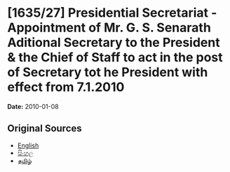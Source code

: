 # [1635/27] Presidential Secretariat - Appointment of Mr. G. S. Senarath Aditional Secretary to the President & the Chief of Staff to act in the post of Secretary tot he President with effect from 7.1.2010

**Date:** 2010-01-08

## Original Sources

- [English](https://documents.gov.lk/view/extra-gazettes/2010/1/1635-27_E.pdf)
- [සිංහල](https://documents.gov.lk/view/extra-gazettes/2010/1/1635-27_S.pdf)
- [தமிழ்](https://documents.gov.lk/view/extra-gazettes/2010/1/1635-27_T.pdf)
